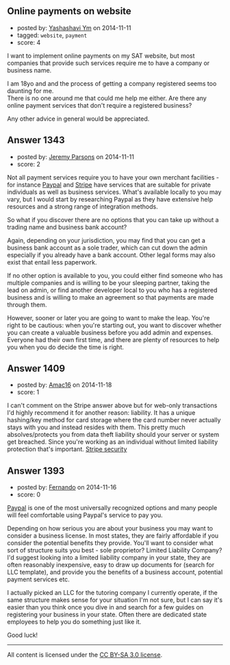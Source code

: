 ## Online payments on website

- posted by: [Yashashavi Ym](https://stackexchange.com/users/1250076/yashashavi-ym) on 2014-11-11
- tagged: `website`, `payment`
- score: 4

<p>I want to implement online payments on my SAT website, but most companies that provide such services require me to have a company or business name.</p>

<p>I am 18yo and and the process of getting a company registered seems too daunting for me. <br />There is no one around me that could me help me either. Are there any online payment services that don't require a registered business?</p>

<p>Any other advice in general would be appreciated.</p>



## Answer 1343

- posted by: [Jeremy Parsons](https://stackexchange.com/users/497810/jeremy-parsons) on 2014-11-11
- score: 2

<p>Not all payment services require you to have your own merchant facilities - for instance <a href="http://www.paypal.com" rel="nofollow">Paypal</a> and <a href="http://stripe.com/" rel="nofollow">Stripe</a> have services that are suitable for private individuals as well as business services. What's available locally to you may vary, but I would start by researching Paypal as they have extensive help resources and a strong range of integration methods.</p>

<p>So what if you discover there are no options that you can take up without a trading name and business bank account?</p>

<p>Again, depending on your jurisdiction, you may find that you can get a business bank account as a sole trader, which can cut down the admin especially if you already have a bank account. Other legal forms may also exist that entail less paperwork.</p>

<p>If no other option is available to you, you could either find someone who has multiple companies and is willing to be your sleeping partner, taking the lead on admin, or find another developer local to you who has a registered business and is willing to make an agreement so that payments are made through them.</p>

<p>However, sooner or later you are going to want to make the leap. You're right to be cautious: when you're starting out, you want to discover whether you can create a valuable business before you add admin and expenses. Everyone had their own first time, and there are plenty of resources to help you when you do decide the time is right.</p>



## Answer 1409

- posted by: [Amac16](https://stackexchange.com/users/4951349/amac16) on 2014-11-18
- score: 1

<p>I can't comment on the Stripe answer above but for web-only transactions I'd highly recommend it for another reason: liability.  It has a unique hashing/key method for card storage where the card number never actually stays with you and instead resides with them.  This pretty much absolves/protects you from data theft liability should your server or system get breached. Since you're working as an individual without limited liability protection that's important. <a href="https://stripe.com/us/features#seamless-security" rel="nofollow">Stripe security</a></p>



## Answer 1393

- posted by: [Fernando](https://stackexchange.com/users/5092626/fernando) on 2014-11-16
- score: 0

<p><a href="http://www.paypal.com/" rel="nofollow">Paypal</a> is one of the most universally recognized options and many people will feel comfortable using Paypal's service to pay you.</p>

<p>Depending on how serious you are about your business you may want to consider a business license. In most states, they are fairly affordable if you consider the potential benefits they provide. You'll want to consider what sort of structure suits you best - sole proprietor? Limited Liability Company? I'd suggest looking into a limited liability company in your state, they are often reasonably inexpensive, easy to draw up documents for (search for LLC template), and provide you the benefits of a business account, potential payment services etc.</p>

<p>I actually picked an LLC for the tutoring company I currently operate, if the same structure makes sense for your situation I'm not sure, but I can say it's easier than you think once you dive in and search for a few guides on registering your business in your state. Often there are dedicated state employees to help you do something just like it.</p>

<p>Good luck! </p>




---

All content is licensed under the [CC BY-SA 3.0 license](https://creativecommons.org/licenses/by-sa/3.0/).
